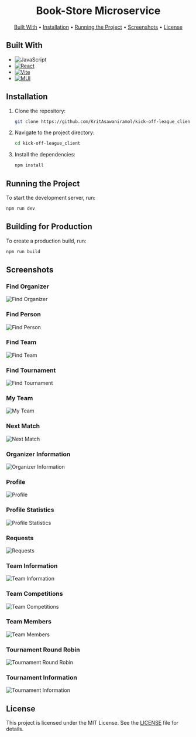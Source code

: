 <h1 align="center">
  Book-Store Microservice
  <br>
</h1>

<p align="center">
  <a href="#built-with">Built With</a> •
  <a href="#installation">Installation</a> •
  <a href="#running-the-project">Running the Project</a> •
  <a href="#screenshots">Screenshots</a> •
  <a href="#license">License</a>
</p>

## Built With

- ![JavaScript][JS-badge]
- [![React][React-badge]][React-url]
- [![Vite][Vite-badge]][Vite-url]
- [![MUI][MUI-badge]][MUI-url]

## Installation

1. Clone the repository:

   ```bash
   git clone https://github.com/KritAsawaniramol/kick-off-league_client.git
   ```

2. Navigate to the project directory:

   ```bash
   cd kick-off-league_client
   ```

3. Install the dependencies:

   ```bash
   npm install
   ```

## Running the Project

To start the development server, run:

```bash
npm run dev
```

## Building for Production

To create a production build, run:

```bash
npm run build
```

## Screenshots

### Find Organizer
![Find Organizer](screenshots/findOrg.png)

### Find Person
![Find Person](screenshots/findPerson.png)

### Find Team
![Find Team](screenshots/findTeam.png)

### Find Tournament
![Find Tournament](screenshots/findTournament.png)

### My Team
![My Team](screenshots/myTeam.png)

### Next Match
![Next Match](screenshots/nextMatch.png)

### Organizer Information
![Organizer Information](screenshots/orgInfo.png)

### Profile
![Profile](screenshots/profile.png)

### Profile Statistics
![Profile Statistics](screenshots/profileStat.png)

### Requests
![Requests](screenshots/request.png)

### Team Information
![Team Information](screenshots/teamInfo.png)

### Team Competitions
![Team Competitions](screenshots/teamInfoCompetitions.png)

### Team Members
![Team Members](screenshots/teamInfoMember.png)

### Tournament Round Robin
![Tournament Round Robin](screenshots/tournamentInfoRoundRobin.png)

### Tournament Information
![Tournament Information](screenshots/tournamentInfoTournament.png)





## License

This project is licensed under the MIT License. See the [LICENSE](LICENSE) file for details.

[JS-badge]: https://img.shields.io/badge/JavaScript-323330?style=for-the-badge&logo=javascript&logoColor=F7DF1E
[Vite-url]: https://vite.dev/
[Vite-badge]: https://img.shields.io/badge/Vite-B73BFE?style=for-the-badge&logo=vite&logoColor=FFD62E
[React-url]: https://react.dev/
[React-badge]: https://img.shields.io/badge/React-20232A?style=for-the-badge&logo=react&logoColor=61DAFB
[MUI-url]: https://mui.com/
[MUI-badge]: https://img.shields.io/badge/Material%20UI-007FFF?style=for-the-badge&logo=mui&logoColor=white
